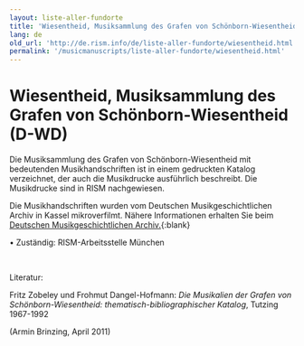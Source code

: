 ```yaml
---
layout: liste-aller-fundorte
title: 'Wiesentheid, Musiksammlung des Grafen von Schönborn-Wiesentheid (D-WD)'
lang: de
old_url: 'http://de.rism.info/de/liste-aller-fundorte/wiesentheid.html'
permalink: '/musicmanuscripts/liste-aller-fundorte/wiesentheid.html'
---
```



# Wiesentheid, Musiksammlung des Grafen von Schönborn-Wiesentheid (D-WD)

Die Musiksammlung des Grafen von Schönborn-Wiesentheid mit bedeutenden Musikhandschriften ist in einem gedruckten Katalog verzeichnet, der auch die Musikdrucke ausführlich beschreibt. Die Musikdrucke sind in RISM nachgewiesen.

Die Musikhandschriften wurden vom Deutschen Musikgeschichtlichen Archiv in Kassel mikroverfilmt. Nähere Informationen erhalten Sie beim [Deutschen Musikgeschichtlichen Archiv.](https://deutschesmusikgeschichtlichesarchiv.de/ "Opens external link in new window"){:blank}

• Zuständig: RISM-Arbeitsstelle München

&nbsp;

Literatur:

Fritz Zobeley und Frohmut Dangel-Hofmann: _Die Musikalien der Grafen von Schönborn-Wiesentheid: thematisch-bibliographischer Katalog_, Tutzing 1967-1992

(Armin Brinzing, April 2011)

